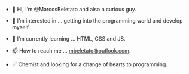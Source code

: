 - 👋 Hi, I’m @MarcosBeletato and also a curious guy.
- 👀 I’m interested in ... getting into the programming world and develop myself.
- 🌱 I’m currently learning ... HTML, CSS and JS.
- 📫 How to reach me ... mbeletato@outlook.com.

- ☄ Chemist and looking for a change of hearts to programming.

